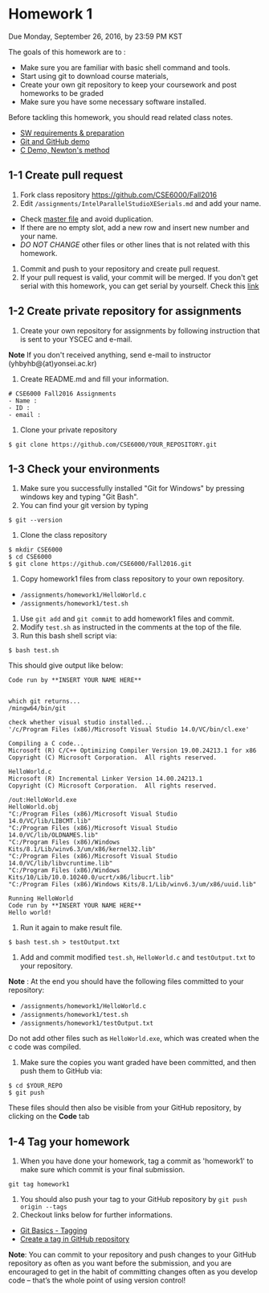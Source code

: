# Homework 1
Due Monday, September 26, 2016, by 23:59 PM KST

The goals of this homework are to :
- Make sure you are familiar with basic shell command and tools.
- Start using git to download course materials,
- Create your own git repository to keep your coursework and post homeworks to be graded
- Make sure you have some necessary software installed.

Before tackling this homework, you should read related class notes.
- [SW requirements & preparation](slides/ec_siip_00.pdf)
- [Git and GitHub demo](slides/ec_siip_03.pdf)
- [C Demo, Newton's method](slides/ec_siip_04.pdf)

## 1-1 Create pull request
 1. Fork class repository https://github.com/CSE6000/Fall2016
 1. Edit `/assignments/IntelParallelStudioXESerials.md` and add your name.
  * Check [master file](https://github.com/CSE6000/Fall2016/blob/master/assignments/IntelParallelStudioXESerials.md) and avoid duplication.
  * If there are no empty slot, add a new row and insert new number and your name.
  * *DO NOT CHANGE* other files or other lines that is not related with this homework.
 1. Commit and push to your repository and create pull request.
 1. If your pull request is valid, your commit will be merged.
If you don't get serial with this homework, you can get serial by yourself. Check this [link](https://software.intel.com/en-us/qualify-for-free-software/student)

## 1-2 Create private repository for assignments
 1. Create your own repository for assignments by following instruction that is sent to your YSCEC and e-mail.

 **Note** If you don't received anything, send e-mail to instructor (yhbyhb@(at)yonsei.ac.kr)
 1. Create README.md and fill your information.

 ```
 # CSE6000 Fall2016 Assignments
 - Name : 
 - ID : 
 - email : 
 ```

 1. Clone your private repository
 ```
 $ git clone https://github.com/CSE6000/YOUR_REPOSITORY.git
 ```

## 1-3 Check your environments
 1. Make sure you successfully installed "Git for Windows" by pressing windows key and typing "Git Bash".
 1. You can find your git version by typing

 ```
 $ git --version
 ```

 1. Clone the class repository

 ```
 $ mkdir CSE6000
 $ cd CSE6000
 $ git clone https://github.com/CSE6000/Fall2016.git
 ```

 1. Copy homework1 files from class repository to your own repository.
  * `/assignments/homework1/HelloWorld.c`
  * `/assignments/homework1/test.sh`
 1. Use `git add` and `git commit` to add homework1 files and commit.
 1. Modify `test.sh` as instructed in the comments at the top of the file.
 1. Run this bash shell script via:

 ```
 $ bash test.sh
 ```
 This should give output like below:
 ```
 Code run by **INSERT YOUR NAME HERE** 
 

 which git returns...
 /mingw64/bin/git 

 check whether visual studio installed...
 '/c/Program Files (x86)/Microsoft Visual Studio 14.0/VC/bin/cl.exe' 

 Compiling a C code...
 Microsoft (R) C/C++ Optimizing Compiler Version 19.00.24213.1 for x86
 Copyright (C) Microsoft Corporation.  All rights reserved. 

 HelloWorld.c
 Microsoft (R) Incremental Linker Version 14.00.24213.1
 Copyright (C) Microsoft Corporation.  All rights reserved. 

 /out:HelloWorld.exe
 HelloWorld.obj
 "C:/Program Files (x86)/Microsoft Visual Studio 14.0/VC/lib/LIBCMT.lib"
 "C:/Program Files (x86)/Microsoft Visual Studio 14.0/VC/lib/OLDNAMES.lib"
 "C:/Program Files (x86)/Windows Kits/8.1/Lib/winv6.3/um/x86/kernel32.lib"
 "C:/Program Files (x86)/Microsoft Visual Studio 14.0/VC/lib/libvcruntime.lib"
 "C:/Program Files (x86)/Windows Kits/10/Lib/10.0.10240.0/ucrt/x86/libucrt.lib"
 "C:/Program Files (x86)/Windows Kits/8.1/Lib/winv6.3/um/x86/uuid.lib" 

 Running HelloWorld
 Code run by **INSERT YOUR NAME HERE**
 Hello world!
 ```
 1. Run it again to make result file.

 ```
 $ bash test.sh > testOutput.txt
 ```
 1. Add and commit modified `test.sh`, `HelloWorld.c` and `testOutput.txt` to your repository.

 **Note** : At the end you should have the following files committed to your repository:
  * `/assignments/homework1/HelloWorld.c`
  * `/assignments/homework1/test.sh`
  * `/assignments/homework1/testOutput.txt`

 Do not add other files such as `HelloWorld.exe`, which was created when the c code was compiled.

 1. Make sure the copies you want graded have been committed, and then push them to GitHub via:

 ```
 $ cd $YOUR_REPO
 $ git push
 ```
 These files should then also be visible from your GitHub repository, by clicking on the **Code** tab

## 1-4 Tag your homework
 1. When you have done your homework, tag a commit as 'homework1' to make sure which commit is your final submission.

 ```
 git tag homework1
 ```
 1. You should also push your tag to your GitHub repository by `git push origin --tags`
 1. Checkout links below for further informations.
  - [Git Basics - Tagging](https://git-scm.com/book/en/v2/Git-Basics-Tagging)
  - [Create a tag in GitHub repository](http://stackoverflow.com/questions/18216991/create-a-tag-in-github-repository)

**Note**: You can commit to your repository and push changes to your GitHub repository as often as you want before the submission, and you are encouraged to get in the habit of committing changes often as you develop code – that’s the whole point of using version control!

